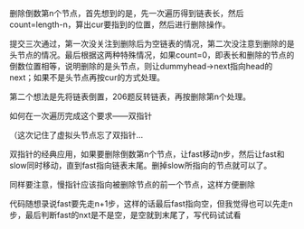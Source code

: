 删除倒数第n个节点，首先想到的是，先一次遍历得到链表长，然后count=length-n，算出cur要指到的位置，然后进行删除操作。

提交三次通过，第一次没关注到删除后为空链表的情况，第二次没注意到删除的是头节点的情况。最后根据这两种特殊情况，如果count=0，即表长和删除的节点的倒数位置相等，说明删除的是头节点，则让dummyhead->next指向head的next；如果不是头节点再按cur的方式处理。



第二个想法是先将链表倒置，206题反转链表，再按删除第n个处理。





如何在一次遍历完成这个要求——双指针

（这次记住了虚拟头节点忘了双指针…

双指针的经典应用，如果要删除倒数第n个节点，让fast移动n步，然后让fast和slow同时移动，直到fast指向链表末尾。删掉slow所指向的节点就可以了。

同样要注意，慢指针应该指向被删除节点的前一个节点，这样方便删除

代码随想录说fast要先走n+1步，这样的话最后fast指向空，但我觉得也可以先走n步，最后判断fast的nxt是不是空，是空就到末尾了，写代码试试看


